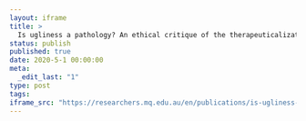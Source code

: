 ```yaml
---
layout: iframe
title: >
  Is ugliness a pathology? An ethical critique of the therapeuticalization of cosmetic surgery
status: publish
published: true
date: 2020-5-1 00:00:00
meta:
  _edit_last: "1"
type: post
tags:
iframe_src: "https://researchers.mq.edu.au/en/publications/is-ugliness-a-pathology-an-ethical-critique-of-the-therapeuticali"
---
```

        